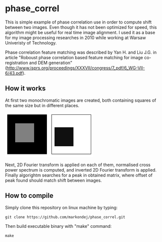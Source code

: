 # phase_correl

This is simple example of phase correlation use in order to compute shift between two images. Even though it has not been optimized for speed, this algorithm might be useful for real time image alignment. I used it as a base for my image processing researches in 2010 while working at Warsaw Univeristy of Technology.

Phase correlation feature matching was described by Yan H. and Liu J.G. in article "Roboust phase correlation based feature matching for image co-registration and DEM generation" (http://www.isprs.org/proceedings/XXXVII/congress/7_pdf/6_WG-VII-6/43.pdf).

## How it works

At first two monochromatic images are created, both containing squares of the same size but in different places. 

![Squares](squares.png)

Next, 2D Fourier transform is applied on each of them, normalised cross power spectrum is computed, and inverted 2D Fourier transform is applied. Finally algorightm searches for a peak in obtained matrix, where offset of peak found should match shift between images.

## How to compile

Simply clone this repository on linux machine by typing:
```
git clone https://github.com/markondej/phase_correl.git
```
Then build executable binary with "make" command:
```
make
```
 
